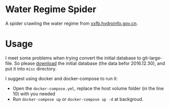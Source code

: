 # Water Regime Spider

A spider crawling the water regime from [xxfb.hydroinfo.gov.cn](http://xxfb.hydroinfo.gov.cn).

# Usage

I meet some problems when trying convert the initial database to git-large-file. So please [download]() the initial database (the data befor 2016.12.30), and put it into `misc` directory.

I suggest using docker and docker-compose to run it:

* Open the `docker-compose.yml`, replace the host volume folder (in the line 10) with you needed
* Run `docker-compose up` or `docker-compose up -d` at backgroud.

